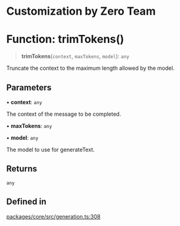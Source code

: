 # Customization by Zero Team

# Function: trimTokens()

> **trimTokens**(`context`, `maxTokens`, `model`): `any`

Truncate the context to the maximum length allowed by the model.

## Parameters

• **context**: `any`

The context of the message to be completed.

• **maxTokens**: `any`

• **model**: `any`

The model to use for generateText.

## Returns

`any`

## Defined in

[packages/core/src/generation.ts:308](https://github.com/elizaos/eliza/blob/7fcf54e7fb2ba027d110afcc319c0b01b3f181dc/packages/core/src/generation.ts#L308)
